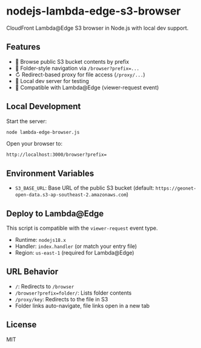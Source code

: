 # nodejs-lambda-edge-s3-browser

CloudFront Lambda@Edge S3 browser in Node.js with local dev support.

## Features

- 📁 Browse public S3 bucket contents by prefix
- 🛝 Folder-style navigation via `/browser?prefix=...`
- ↻ Redirect-based proxy for file access (`/proxy/...`)
- 🧪 Local dev server for testing
- 🚀 Compatible with Lambda@Edge (viewer-request event)

## Local Development

Start the server:

```bash
node lambda-edge-browser.js
```

Open your browser to:

```
http://localhost:3000/browser?prefix=
```

## Environment Variables

- `S3_BASE_URL`: Base URL of the public S3 bucket (default: `https://geonet-open-data.s3-ap-southeast-2.amazonaws.com`)

## Deploy to Lambda@Edge

This script is compatible with the `viewer-request` event type.

- Runtime: `nodejs18.x`
- Handler: `index.handler` (or match your entry file)
- Region: `us-east-1` (required for Lambda@Edge)

## URL Behavior

- `/`: Redirects to `/browser`
- `/browser?prefix=folder/`: Lists folder contents
- `/proxy/key`: Redirects to the file in S3
- Folder links auto-navigate, file links open in a new tab

## License

MIT
